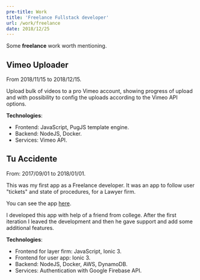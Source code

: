 ```yaml
---
pre-title: Work
title: 'Freelance Fullstack developer'
url: /work/freelance
date: 2018/12/25
---
```


Some **freelance** work worth mentioning.

## Vimeo Uploader

From 2018/11/15 to 2018/12/15.

Upload bulk of videos to a pro Vimeo account, showing progress of upload and with possibility to config the uploads according to the Vimeo API options.

**Technologies**:

- Frontend: JavaScript, PugJS template engine.
- Backend: NodeJS, Docker.
- Services: Vimeo API.

## Tu Accidente

From: 2017/09/01 to 2018/01/01.

This was my first app as a Freelance developer. It was an app to follow user "tickets" and state of procedures, for a Lawyer firm.

You can see the app [here](https://play.google.com/store/apps/details?id=com.tuaccidente&hl=en_US).

I developed this app with help of a friend from college. After the first iteration I leaved the development and then he gave support and add some additional features.

**Technologies**:

- Frontend for layer firm: JavaScript, Ionic 3.
- Frontend for user app: Ionic 3.
- Backend: NodeJS, Docker, AWS, DynamoDB.
- Services: Authentication with Google Firebase API.

